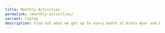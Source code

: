 ```yaml
---
title: Monthly Activities
permalink: /monthly-activities/
variant: tiptap
description: Find out what we get up to every month at Kreta Ayer and Kim Seng CCs
---
```

